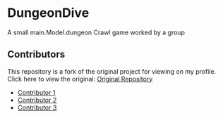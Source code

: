 # DungeonDive
A small main.Model.dungeon Crawl game worked by a group 

## Contributors

This repository is a fork of the original project for viewing on my profile. Click here to view the original: [Original Repository](https://github.com/glavavlada/DungeonDive.git)

- [Contributor 1](https://github.com/glavavlada)
- [Contributor 2](https://github.com/emonrf)
- [Contributor 3](https://github.com/JacobHilliker0)

